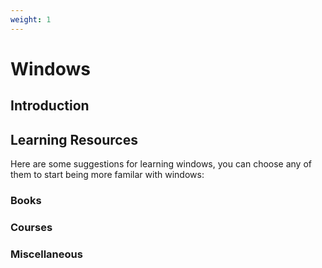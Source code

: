 ```yaml
---
weight: 1
---
```


# Windows

## Introduction



## Learning Resources

Here are some suggestions for learning windows, you can choose any of them to start being more familar with windows:

### Books


### Courses


### Miscellaneous

